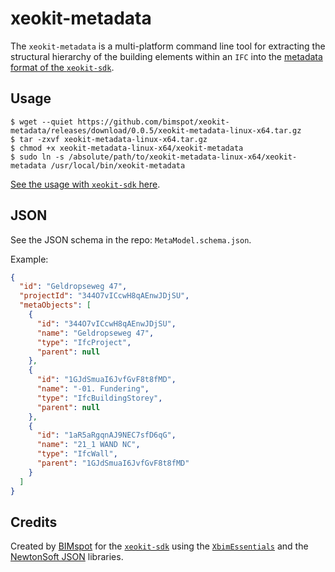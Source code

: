 # xeokit-metadata

The `xeokit-metadata` is a multi-platform command line tool for extracting
the structural hierarchy of the building elements within an `IFC` into the
[metadata format of the `xeokit-sdk`][0].

## Usage

```
$ wget --quiet https://github.com/bimspot/xeokit-metadata/releases/download/0.0.5/xeokit-metadata-linux-x64.tar.gz
$ tar -zxvf xeokit-metadata-linux-x64.tar.gz
$ chmod +x xeokit-metadata-linux-x64/xeokit-metadata
$ sudo ln -s /absolute/path/to/xeokit-metadata-linux-x64/xeokit-metadata /usr/local/bin/xeokit-metadata
```

[See the usage with `xeokit-sdk` here][0].

## JSON

See the JSON schema in the repo: `MetaModel.schema.json`.

Example:

```json
{
  "id": "Geldropseweg 47",
  "projectId": "344O7vICcwH8qAEnwJDjSU",
  "metaObjects": [
    {
      "id": "344O7vICcwH8qAEnwJDjSU",
      "name": "Geldropseweg 47",
      "type": "IfcProject",
      "parent": null
    },
    {
      "id": "1GJdSmuaI6JvfGvF8t8fMD",
      "name": "-01. Fundering",
      "type": "IfcBuildingStorey",
      "parent": null
    },
    {
      "id": "1aR5aRgqnAJ9NEC7sfD6qG",
      "name": "21_1 WAND NC",
      "type": "IfcWall",
      "parent": "1GJdSmuaI6JvfGvF8t8fMD"
    }
  ]
}
```

## Credits

Created by [BIMspot][1] for the [`xeokit-sdk`][2] using the
[`XbimEssentials`][3] and the [NewtonSoft JSON][4] libraries.

[0]: https://github.com/xeokit/xeokit-sdk/wiki/Viewing-BIM-Models-Offline
[1]: https://bimspot.io
[2]: https://xeokit.io
[3]: https://github.com/xBimTeam/XbimEssentials
[4]: https://www.newtonsoft.com/json
